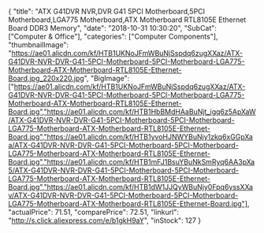 {
	"title": "ATX G41DVR NVR,DVR G41 5PCI Motherboard,5PCI Motherboard,LGA775 Motherboard,ATX Motherboard RTL8105E Ethernet Board DDR3 Memory",
	"date": "2018-10-31 10:30:20",
	"SubCat": ["Computer & Office"],
	"categories": ["Computer Components"],
	"thumbnailImage": "https://ae01.alicdn.com/kf/HTB1UKNoJFmWBuNjSspdq6zugXXaz/ATX-G41DVR-NVR-DVR-G41-5PCI-Motherboard-5PCI-Motherboard-LGA775-Motherboard-ATX-Motherboard-RTL8105E-Ethernet-Board.jpg_220x220.jpg",
	"BigImage": ["https://ae01.alicdn.com/kf/HTB1UKNoJFmWBuNjSspdq6zugXXaz/ATX-G41DVR-NVR-DVR-G41-5PCI-Motherboard-5PCI-Motherboard-LGA775-Motherboard-ATX-Motherboard-RTL8105E-Ethernet-Board.jpg","https://ae01.alicdn.com/kf/HTB1HbBMdHAaBuNjt_igq6z5ApXaW/ATX-G41DVR-NVR-DVR-G41-5PCI-Motherboard-5PCI-Motherboard-LGA775-Motherboard-ATX-Motherboard-RTL8105E-Ethernet-Board.jpg","https://ae01.alicdn.com/kf/HTB1yvoHJNWYBuNjy1zkq6xGGpXaa/ATX-G41DVR-NVR-DVR-G41-5PCI-Motherboard-5PCI-Motherboard-LGA775-Motherboard-ATX-Motherboard-RTL8105E-Ethernet-Board.jpg","https://ae01.alicdn.com/kf/HTB1mFJ1BsuYBuNkSmRyq6AA3pXa5/ATX-G41DVR-NVR-DVR-G41-5PCI-Motherboard-5PCI-Motherboard-LGA775-Motherboard-ATX-Motherboard-RTL8105E-Ethernet-Board.jpg","https://ae01.alicdn.com/kf/HTB1dW1JJQyWBuNjy0Fpq6yssXXav/ATX-G41DVR-NVR-DVR-G41-5PCI-Motherboard-5PCI-Motherboard-LGA775-Motherboard-ATX-Motherboard-RTL8105E-Ethernet-Board.jpg"],
	"actualPrice": 71.51,
	"comparePrice": 72.51,
	"linkurl": "http://s.click.aliexpress.com/e/b1gkH9aY",
	"inStock": 127
}
